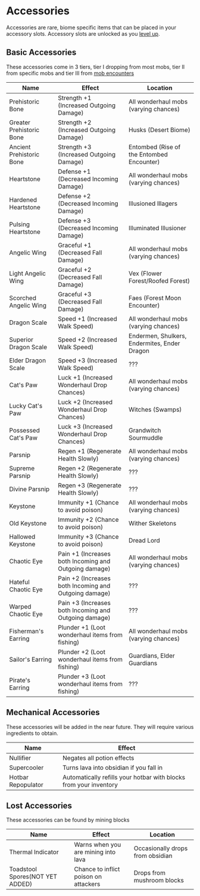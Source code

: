 # Accessories

Accessories are rare, biome specific items that can be placed in your accessory slots. Accessory slots are unlocked as you [level up](levels.md). 

## Basic Accessories

These accessories come in 3 tiers, tier I dropping from most mobs, tier II from specific mobs and tier III from [mob encounters](wh.encounters.md)

|Name|Effect|Location|
|---|---|---|
|Prehistoric Bone|Strength +1 (Increased Outgoing Damage)|All wonderhaul mobs (varying chances)|
|Greater Prehistoric Bone|Strength +2 (Increased Outgoing Damage)|Husks (Desert Biome)|
|Ancient Prehistoric Bone|Strength +3 (Increased Outgoing Damage)|Entombed (Rise of the Entombed Encounter)|
|Heartstone|Defense +1 (Decreased Incoming Damage)|All wonderhaul mobs (varying chances)|
|Hardened Heartstone|Defense +2 (Decreased Incoming Damage)|Illusioned Illagers|
|Pulsing Heartstone|Defense +3 (Decreased Incoming Damage)|Illuminated Illusioner|
|Angelic Wing|Graceful +1 (Decreased Fall Damage)|All wonderhaul mobs (varying chances)|
|Light Angelic Wing|Graceful +2 (Decreased Fall Damage)|Vex (Flower Forest/Roofed Forest)|
|Scorched Angelic Wing|Graceful +3 (Decreased Fall Damage)|Faes (Forest Moon Encounter)|
|Dragon Scale|Speed +1 (Increased Walk Speed)|All wonderhaul mobs (varying chances)|
|Superior Dragon Scale|Speed +2 (Increased Walk Speed)|Endermen, Shulkers, Endermites, Ender Dragon|
|Elder Dragon Scale|Speed +3 (Increased Walk Speed)|???|
|Cat's Paw|Luck +1 (Increased Wonderhaul Drop Chances)|All wonderhaul mobs (varying chances)|
|Lucky Cat's Paw|Luck +2 (Increased Wonderhaul Drop Chances)|Witches (Swamps)|
|Possessed Cat's Paw|Luck +3 (Increased Wonderhaul Drop Chances)|Grandwitch Sourmuddle|
|Parsnip|Regen +1 (Regenerate Health Slowly)|All wonderhaul mobs (varying chances)|
|Supreme Parsnip|Regen +2 (Regenerate Health Slowly)|???|
|Divine Parsnip|Regen +3 (Regenerate Health Slowly)|???|
|Keystone|Immunity +1 (Chance to avoid poison)|All wonderhaul mobs (varying chances)|
|Old Keystone|Immunity +2 (Chance to avoid poison)|Wither Skeletons|
|Hallowed Keystone|Immunity +3 (Chance to avoid poison)|Dread Lord|
|Chaotic Eye|Pain +1 (Increases both Incoming and Outgoing damage)|All wonderhaul mobs (varying chances)|
|Hateful Chaotic Eye|Pain +2 (Increases both Incoming and Outgoing damage)|???|
|Warped Chaotic Eye|Pain +3 (Increases both Incoming and Outgoing damage)|???|
|Fisherman's Earring|Plunder +1 (Loot wonderhaul items from fishing)|All wonderhaul mobs (varying chances)|
|Sailor's Earring|Plunder +2 (Loot wonderhaul items from fishing)|Guardians, Elder Guardians|
|Pirate's Earring|Plunder +3 (Loot wonderhaul items from fishing)|???|

## Mechanical Accessories

These accessories will be added in the near future. They will require various ingredients to obtain.

|Name|Effect|
|---|---|
|Nullifier|Negates all potion effects|
|Supercooler|Turns lava into obsidian if you fall in|
|Hotbar Repopulator|Automatically refills your hotbar with blocks from your inventory|

## Lost Accessories

These accessories can be found by mining blocks

|Name|Effect|Location|
|---|---|---|
|Thermal Indicator|Warns when you are mining into lava|Occasionally drops from obsidian|
|Toadstool Spores(NOT YET ADDED)|Chance to inflict poison on attackers|Drops from mushroom blocks|
